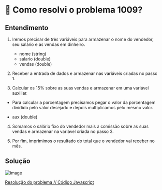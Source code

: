 # 🤔 Como resolvi o problema 1009?

## Entendimento

1. Iremos precisar de três variáveis para armazenar o nome do vendedor, seu salário e as vendas em dinheiro.

    - nome (string)
    - salario (double)
    - vendas (double)

2. Receber a entrada de dados e armazenar nas variáveis criadas no passo 1.

3. Calcular os 15% sobre as suas vendas e armazenar em uma variável auxiliar.

 - Para calcular a porcentagem precisamos pegar o valor da porcentagem dividido pelo valor desejado e depois multiplicamos pelo mesmo valor.

 - aux (double)

 4. Somamos o salário fixo do vendedor mais a comissão sobre as suas vendas e armazenar na variável criada no passo 3.

 5. Por fim, imprimimos o resultado do total que o vendedor vai receber no mês.

## Solução

![image](../img/1009.png)

[Resolução do problema // Código Javascript](../../1009.js)